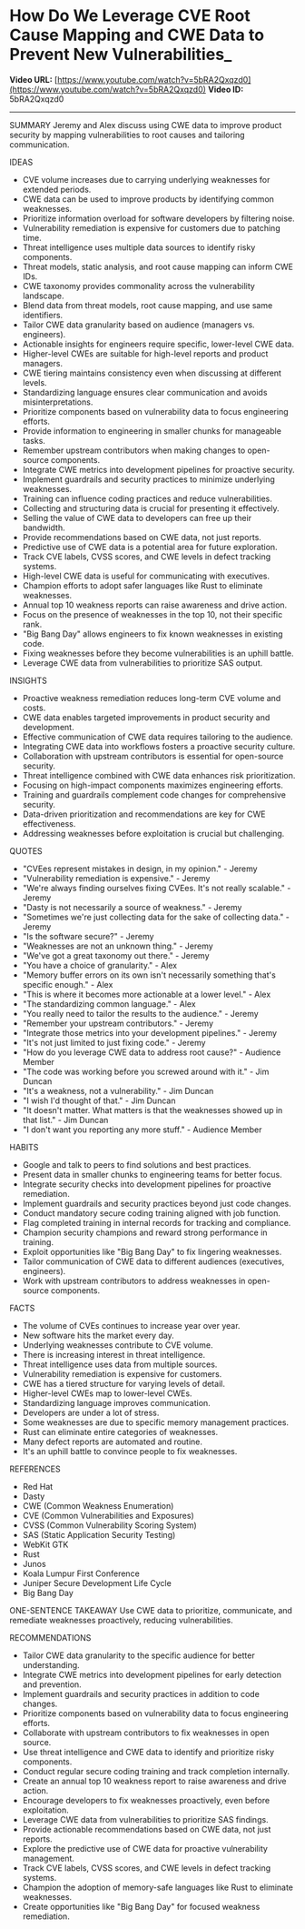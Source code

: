 # How Do We Leverage CVE Root Cause Mapping and CWE Data to Prevent New Vulnerabilities_

**Video URL:** [https://www.youtube.com/watch?v=5bRA2Qxqzd0](https://www.youtube.com/watch?v=5bRA2Qxqzd0)
**Video ID:** 5bRA2Qxqzd0

---

SUMMARY
Jeremy and Alex discuss using CWE data to improve product security by mapping vulnerabilities to root causes and tailoring communication.

IDEAS
* CVE volume increases due to carrying underlying weaknesses for extended periods.
* CWE data can be used to improve products by identifying common weaknesses.
* Prioritize information overload for software developers by filtering noise.
* Vulnerability remediation is expensive for customers due to patching time.
* Threat intelligence uses multiple data sources to identify risky components.
* Threat models, static analysis, and root cause mapping can inform CWE IDs.
* CWE taxonomy provides commonality across the vulnerability landscape.
* Blend data from threat models, root cause mapping, and use same identifiers.
* Tailor CWE data granularity based on audience (managers vs. engineers).
* Actionable insights for engineers require specific, lower-level CWE data.
* Higher-level CWEs are suitable for high-level reports and product managers.
* CWE tiering maintains consistency even when discussing at different levels.
* Standardizing language ensures clear communication and avoids misinterpretations.
* Prioritize components based on vulnerability data to focus engineering efforts.
* Provide information to engineering in smaller chunks for manageable tasks.
* Remember upstream contributors when making changes to open-source components.
* Integrate CWE metrics into development pipelines for proactive security.
* Implement guardrails and security practices to minimize underlying weaknesses.
* Training can influence coding practices and reduce vulnerabilities.
* Collecting and structuring data is crucial for presenting it effectively.
* Selling the value of CWE data to developers can free up their bandwidth.
* Provide recommendations based on CWE data, not just reports.
* Predictive use of CWE data is a potential area for future exploration.
* Track CVE labels, CVSS scores, and CWE levels in defect tracking systems.
* High-level CWE data is useful for communicating with executives.
* Champion efforts to adopt safer languages like Rust to eliminate weaknesses.
* Annual top 10 weakness reports can raise awareness and drive action.
* Focus on the presence of weaknesses in the top 10, not their specific rank.
* "Big Bang Day" allows engineers to fix known weaknesses in existing code.
* Fixing weaknesses before they become vulnerabilities is an uphill battle.
* Leverage CWE data from vulnerabilities to prioritize SAS output.

INSIGHTS
* Proactive weakness remediation reduces long-term CVE volume and costs.
* CWE data enables targeted improvements in product security and development.
* Effective communication of CWE data requires tailoring to the audience.
* Integrating CWE data into workflows fosters a proactive security culture.
* Collaboration with upstream contributors is essential for open-source security.
* Threat intelligence combined with CWE data enhances risk prioritization.
* Focusing on high-impact components maximizes engineering efforts.
* Training and guardrails complement code changes for comprehensive security.
* Data-driven prioritization and recommendations are key for CWE effectiveness.
* Addressing weaknesses before exploitation is crucial but challenging.

QUOTES
* "CVEes represent mistakes in design, in my opinion." - Jeremy
* "Vulnerability remediation is expensive." - Jeremy
* "We're always finding ourselves fixing CVEes. It's not really scalable." - Jeremy
* "Dasty is not necessarily a source of weakness." - Jeremy
* "Sometimes we're just collecting data for the sake of collecting data." - Jeremy
* "Is the software secure?" - Jeremy
* "Weaknesses are not an unknown thing." - Jeremy
* "We've got a great taxonomy out there." - Jeremy
* "You have a choice of granularity." - Alex
* "Memory buffer errors on its own isn't necessarily something that's specific enough." - Alex
* "This is where it becomes more actionable at a lower level." - Alex
* "The standardizing common language." - Alex
* "You really need to tailor the results to the audience." - Jeremy
* "Remember your upstream contributors." - Jeremy
* "Integrate those metrics into your development pipelines." - Jeremy
* "It's not just limited to just fixing code." - Jeremy
* "How do you leverage CWE data to address root cause?" - Audience Member
* "The code was working before you screwed around with it." - Jim Duncan
* "It's a weakness, not a vulnerability." - Jim Duncan
* "I wish I'd thought of that." - Jim Duncan
* "It doesn't matter. What matters is that the weaknesses showed up in that list." - Jim Duncan
* "I don't want you reporting any more stuff." - Audience Member

HABITS
* Google and talk to peers to find solutions and best practices.
* Present data in smaller chunks to engineering teams for better focus.
* Integrate security checks into development pipelines for proactive remediation.
* Implement guardrails and security practices beyond just code changes.
* Conduct mandatory secure coding training aligned with job function.
* Flag completed training in internal records for tracking and compliance.
* Champion security champions and reward strong performance in training.
* Exploit opportunities like "Big Bang Day" to fix lingering weaknesses.
* Tailor communication of CWE data to different audiences (executives, engineers).
* Work with upstream contributors to address weaknesses in open-source components.

FACTS
* The volume of CVEs continues to increase year over year.
* New software hits the market every day.
* Underlying weaknesses contribute to CVE volume.
* There is increasing interest in threat intelligence.
* Threat intelligence uses data from multiple sources.
* Vulnerability remediation is expensive for customers.
* CWE has a tiered structure for varying levels of detail.
* Higher-level CWEs map to lower-level CWEs.
* Standardizing language improves communication.
* Developers are under a lot of stress.
* Some weaknesses are due to specific memory management practices.
* Rust can eliminate entire categories of weaknesses.
* Many defect reports are automated and routine.
* It's an uphill battle to convince people to fix weaknesses.

REFERENCES
* Red Hat
* Dasty
* CWE (Common Weakness Enumeration)
* CVE (Common Vulnerabilities and Exposures)
* CVSS (Common Vulnerability Scoring System)
* SAS (Static Application Security Testing)
* WebKit GTK
* Rust
* Junos
* Koala Lumpur First Conference
* Juniper Secure Development Life Cycle
* Big Bang Day

ONE-SENTENCE TAKEAWAY
Use CWE data to prioritize, communicate, and remediate weaknesses proactively, reducing vulnerabilities.

RECOMMENDATIONS
* Tailor CWE data granularity to the specific audience for better understanding.
* Integrate CWE metrics into development pipelines for early detection and prevention.
* Implement guardrails and security practices in addition to code changes.
* Prioritize components based on vulnerability data to focus engineering efforts.
* Collaborate with upstream contributors to fix weaknesses in open source.
* Use threat intelligence and CWE data to identify and prioritize risky components.
* Conduct regular secure coding training and track completion internally.
* Create an annual top 10 weakness report to raise awareness and drive action.
* Encourage developers to fix weaknesses proactively, even before exploitation.
* Leverage CWE data from vulnerabilities to prioritize SAS findings.
* Provide actionable recommendations based on CWE data, not just reports.
* Explore the predictive use of CWE data for proactive vulnerability management.
* Track CVE labels, CVSS scores, and CWE levels in defect tracking systems.
* Champion the adoption of memory-safe languages like Rust to eliminate weaknesses.
* Create opportunities like "Big Bang Day" for focused weakness remediation.
